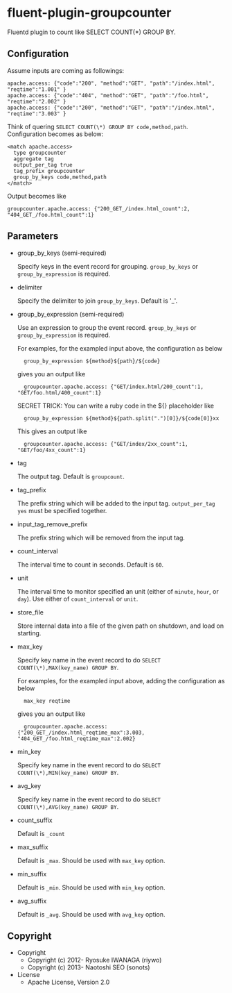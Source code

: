 # fluent-plugin-groupcounter

Fluentd plugin to count like SELECT COUNT(\*) GROUP BY.

## Configuration

Assume inputs are coming as followings:

    apache.access: {"code":"200", "method":"GET", "path":"/index.html", "reqtime":"1.001" }
    apache.access: {"code":"404", "method":"GET", "path":"/foo.html",   "reqtime":"2.002" }
    apache.access: {"code":"200", "method":"GET", "path":"/index.html", "reqtime":"3.003" }

Think of quering `SELECT COUNT(\*) GROUP BY code,method,path`. Configuration becomes as below:

    <match apache.access>
      type groupcounter
      aggregate tag
      output_per_tag true
      tag_prefix groupcounter
      group_by_keys code,method,path
    </match>

Output becomes like

    groupcounter.apache.access: {"200_GET_/index.html_count":2, "404_GET_/foo.html_count":1}

## Parameters

* group\_by\_keys (semi-required)

    Specify keys in the event record for grouping. `group_by_keys` or `group_by_expression` is required.

* delimiter

    Specify the delimiter to join `group_by_keys`. Default is '_'.

* group\_by\_expression (semi-required)

    Use an expression to group the event record. `group_by_keys` or `group_by_expression` is required.

    For examples, for the exampled input above, the configuration as below

        group_by_expression ${method}${path}/${code}

    gives you an output like

        groupcounter.apache.access: {"GET/index.html/200_count":1, "GET/foo.html/400_count":1}

    SECRET TRICK: You can write a ruby code in the ${} placeholder like

        group_by_expression ${method}${path.split(".")[0]}/${code[0]}xx

    This gives an output like

        groupcounter.apache.access: {"GET/index/2xx_count":1, "GET/foo/4xx_count":1}

* tag

    The output tag. Default is `groupcount`.

* tag\_prefix

    The prefix string which will be added to the input tag. `output_per_tag yes` must be specified together. 

* input\_tag\_remove\_prefix

    The prefix string which will be removed from the input tag.

* count\_interval

    The interval time to count in seconds. Default is `60`.

* unit

    The interval time to monitor specified an unit (either of `minute`, `hour`, or `day`).
    Use either of `count_interval` or `unit`.

* store\_file

    Store internal data into a file of the given path on shutdown, and load on starting.

* max\_key

    Specify key name in the event record to do `SELECT COUNT(\*),MAX(key_name) GROUP BY`.

    For examples, for the exampled input above, adding the configuration as below

        max_key reqtime

    gives you an output like

        groupcounter.apache.access: {"200_GET_/index.html_reqtime_max":3.003, "404_GET_/foo.html_reqtime_max":2.002}

* min\_key

    Specify key name in the event record to do `SELECT COUNT(\*),MIN(key_name) GROUP BY`.

* avg\_key

    Specify key name in the event record to do `SELECT COUNT(\*),AVG(key_name) GROUP BY`.

* count\_suffix

    Default is `_count`

* max\_suffix

    Default is `_max`. Should be used with `max_key` option.

* min\_suffix

    Default is `_min`. Should be used with `min_key` option.

* avg\_suffix

    Default is `_avg`. Should be used with `avg_key` option.

## Copyright

* Copyright
  * Copyright (c) 2012- Ryosuke IWANAGA (riywo)
  * Copyright (c) 2013- Naotoshi SEO (sonots)
* License
  * Apache License, Version 2.0
